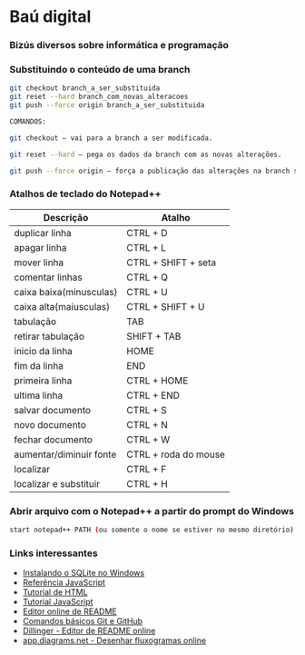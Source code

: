 # Baú digital
### Bizús diversos sobre informática e programação

### Substituindo o conteúdo de uma branch
```sh
git checkout branch_a_ser_substituida
git reset --hard branch_com_novas_alteracoes
git push --force origin branch_a_ser_substituida

COMANDOS:

git checkout — vai para a branch a ser modificada.

git reset --hard — pega os dados da branch com as novas alterações.

git push --force origin — força a publicação das alterações na branch substituída.
```
### Atalhos de teclado do Notepad++
|Descrição| Atalho|
|---------|-------|
| duplicar linha | CTRL + D |
| apagar linha | CTRL + L |
| mover linha | CTRL + SHIFT + seta |
| comentar linhas | CTRL + Q |
| caixa baixa(minusculas) | CTRL + U |
| caixa alta(maiusculas) | CTRL + SHIFT + U |
| tabulação | TAB |
| retirar tabulação | SHIFT + TAB |
| inicio da linha | HOME |
| fim da linha | END |
| primeira linha | CTRL + HOME |
| ultima linha | CTRL + END |
| salvar documento | CTRL + S |
| novo documento | CTRL + N |
| fechar documento | CTRL + W |
| aumentar/diminuir fonte | CTRL + roda do mouse |
| localizar | CTRL + F |
| localizar e substituir | CTRL + H |

### Abrir arquivo com o Notepad++ a partir do prompt do Windows

```sh
start notepad++ PATH (ou somente o nome se estiver no mesmo diretório)
```
### Links interessantes
<ul>
  <li><a href="https://github.com/arataca89/bau/blob/main/instalando_sqlite.md">Instalando o SQLite no Windows</a></li>
  <li><a href="https://developer.mozilla.org/pt-BR/docs/Web/JavaScript/Reference">Referência JavaScript</a></li>
  <li><a href="https://tutorialehtml.com/pt/html-guia-completo-tutorial-html/">Tutorial de HTML</a>  </li>
  <li><a href="https://www.w3schools.com/js/">Tutorial JavaScript</a></li>
  <li><a href="https://readme.so/pt">Editor online de README</a></li>
  <li><a href="https://github.com/Thiago-Nascimento/referencia-git">Comandos básicos Git e GitHub</a.</li>
  <li><a href="https://dillinger.io">Dillinger - Editor de README online</a></li>
    <li><a href="https://app.diagrams.net">app.diagrams.net - Desenhar fluxogramas online</a></li>
</ul>          
